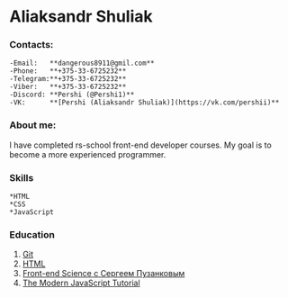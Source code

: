 # Aliaksandr Shuliak

### Contacts:

    -Email:   **dangerous8911@gmil.com**
    -Phone:   **+375-33-6725232**
    -Telegram:**+375-33-6725232**
    -Viber:   **+375-33-6725232**
    -Discord: **Pershi (@Pershi1)**
    -VK:      **[Pershi (Aliaksandr Shuliak)](https://vk.com/pershii)**

### About me:

I have completed rs-school front-end developer courses. My goal is to become a more experienced programmer.

### Skills

    *HTML
    *CSS
    *JavaScript
    
### Education

1. [Git](https://git-scm.com/book/ru/v2)
2. [HTML](https://www.w3schools.com/html/default.asp)
3. [Front-end Science c Сергеем Пузанковым](https://www.youtube.com/channel/UCmI5YBB9KJ0xLtFtgBX8rfw)
4. [The Modern JavaScript Tutorial](https://learn.javascript.ru/)
 